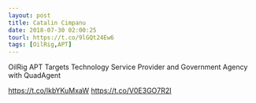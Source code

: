 ```yaml
---
layout: post
title: Catalin Cimpanu
date: 2018-07-30 02:00:25
tourl: https://t.co/9lGQt24Ew6
tags: [OilRig,APT]
---
```

OilRig APT Targets Technology Service Provider and Government Agency with QuadAgent

https://t.co/lkbYKuMxaW https://t.co/V0E3GO7R2I